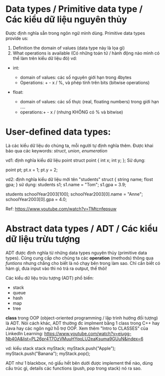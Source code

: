 # Data types / Primitive data type / Các kiểu dữ liệu nguyên thủy
Được định nghĩa sẵn trong ngôn ngữ mình dùng.
Primitive data types provide us:
1. Definition the domain of values (data type này là lọa gì)
2. What operations is available (Có những toán tử / hành động nào mình có thể làm trên kiểu dữ liệu đó)
vd:
- int:
    - domain of values: các số nguyên giới hạn trong 4bytes
    - Operations: + - x / %, và phép tính trên bits (bitwise operations)

- float:
    - domain of values: các số thực (real, floating numbers) trong giới hạn ....
    - operations:+ - x / (nhưng KHÔNG có % và bitwise)

# User-defined data types:
Là các kiểu dữ liệu do chúng ta, mỗi người tự định nghĩa thêm.
Được khai báo qua các keywords: *struct*, *union*, *enumeration*

vd1: định nghĩa kiểu dữ liệu point
struct point {
    int x;
    int y;
};
Sử dụng:

point pt;
pt.x = 1;
pt.y = 2;

vd2: định nghĩa kiểu dữ liệu mới tên "students"
struct {
    string name;
    flost gpa;
}
sử dụng:
students s1;
s1.name = "Tom";
s1.gpa = 3.9;

students schoolYear2003[100];
schoolYear2003[0].name = "Anne";
schoolYear2003[0].gpa = 4.0;

Ref: https://www.youtube.com/watch?v=TMtcnfepsuw


# Abstract data types / ADT / Các kiểu dữ liệu trừu tượng
ADT được định nghĩa từ những data types nguyên thủy (primitive data types). Cũng cung cấp cho chúng ta các **operation** (methods) thông qua *funtions* nhưng chẳng cho biết là nó chạy bên trong làm sao. Chỉ cần biết có hàm gì, đưa input vào thì nó trả ra output, thế thôi!

Các kiểu dữ liệu trừu tượng (ADT) phổ biến:
- stack
- queue
- hash
- map
- tree

**class** trong OOP (object-oriented programming / lập trình hướng đối tượng) là ADT. Nói cách khác, ADT thường đc implment bằng 1 class trong C++ hay Java hay các ngôn ngữ hỗ trợ OOP.
Xem thêm "Intro to CLASSES" của LinkedIn Learning: https://www.youtube.com/watch?v=eiugg-Nb40A&list=PL26pr4T7OzVMuuHYqoLU2eaKsuma9GUuN&index=6


vd: kiểu stack
stack myStack;
myStack.push("Apple");
myStack.push("Banana");
myStack.pop();

ADT như 1 blackbox, nó giấu hết bên dưới được implement thế nào, dùng cấu trúc gì, details các functions (push, pop trong stack) nó ra sao.